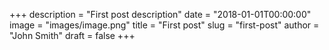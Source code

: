 +++
description = "First post description"
date = "2018-01-01T00:00:00"
image = "images/image.png"
title = "First post"
slug = "first-post"
author = "John Smith"
draft = false
+++